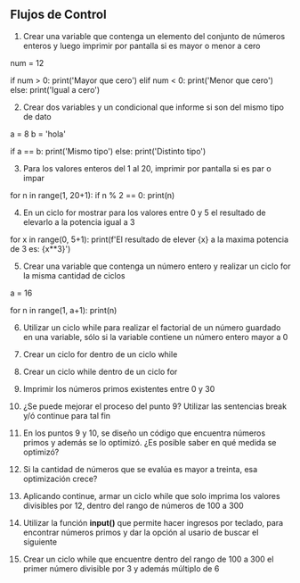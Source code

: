 ## Flujos de Control

1) Crear una variable que contenga un elemento del conjunto de números enteros y luego imprimir por pantalla si es mayor o menor a cero

num = 12

if num > 0:
   print('Mayor que cero')
elif num < 0:
   print('Menor que cero')
else:
   print('Igual a cero')

2) Crear dos variables y un condicional que informe si son del mismo tipo de dato

a = 8
b = 'hola'

if a == b:
    print('Mismo tipo')
else:
    print('Distinto tipo')

3) Para los valores enteros del 1 al 20, imprimir por pantalla si es par o impar

for n in range(1, 20+1):
    if n % 2 == 0:
        print(n)

4) En un ciclo for mostrar para los valores entre 0 y 5 el resultado de elevarlo a la potencia igual a 3

for x in range(0, 5+1):
    print(f'El resultado de elever {x} a la maxima potencia de 3 es: {x**3}')

5) Crear una variable que contenga un número entero y realizar un ciclo for la misma cantidad de ciclos

a = 16

for n in range(1, a+1):
    print(n)

6) Utilizar un ciclo while para realizar el factorial de un número guardado en una variable, sólo si la variable contiene un número entero mayor a 0



7) Crear un ciclo for dentro de un ciclo while

8) Crear un ciclo while dentro de un ciclo for

9) Imprimir los números primos existentes entre 0 y 30

10) ¿Se puede mejorar el proceso del punto 9? Utilizar las sentencias break y/ó continue para tal fin

11) En los puntos 9 y 10, se diseño un código que encuentra números primos y además se lo optimizó. ¿Es posible saber en qué medida se optimizó?

12) Si la cantidad de números que se evalúa es mayor a treinta, esa optimización crece?

13) Aplicando continue, armar un ciclo while que solo imprima los valores divisibles por 12, dentro del rango de números de 100 a 300

14) Utilizar la función **input()** que permite hacer ingresos por teclado, para encontrar números primos y dar la opción al usario de buscar el siguiente

15) Crear un ciclo while que encuentre dentro del rango de 100 a 300 el primer número divisible por 3 y además múltiplo de 6
